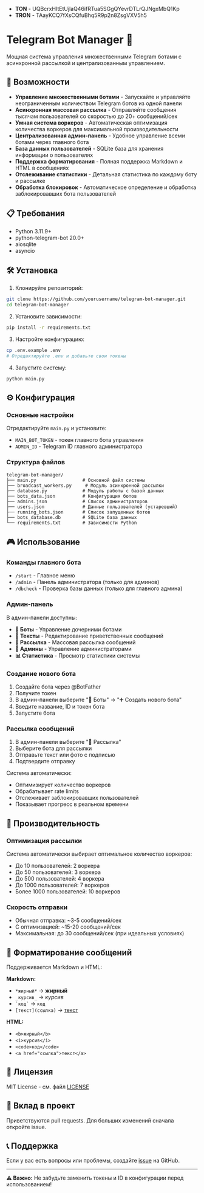 - **TON** - UQBcrxHItEtUjlaQ46ifRTua5SGgQYevrDTLrQJNgxMbQ1Kp
- **TRON** - TAayKCQ7fXsCQfuBhq5R9p2n8ZsgVXV5h5



# Telegram Bot Manager 🤖

Мощная система управления множественными Telegram ботами с асинхронной рассылкой и централизованным управлением.

## 🚀 Возможности

- **Управление множественными ботами** - Запускайте и управляйте неограниченным количеством Telegram ботов из одной панели
- **Асинхронная массовая рассылка** - Отправляйте сообщения тысячам пользователей со скоростью до 20+ сообщений/сек
- **Умная система воркеров** - Автоматическая оптимизация количества воркеров для максимальной производительности
- **Централизованная админ-панель** - Удобное управление всеми ботами через главного бота
- **База данных пользователей** - SQLite база для хранения информации о пользователях
- **Поддержка форматирования** - Полная поддержка Markdown и HTML в сообщениях
- **Отслеживание статистики** - Детальная статистика по каждому боту и рассылке
- **Обработка блокировок** - Автоматическое определение и обработка заблокировавших бота пользователей

## 📋 Требования

- Python 3.11.9+
- python-telegram-bot 20.0+
- aiosqlite
- asyncio

## 🛠 Установка

1. Клонируйте репозиторий:
```bash
git clone https://github.com/yourusername/telegram-bot-manager.git
cd telegram-bot-manager
```

2. Установите зависимости:
```bash
pip install -r requirements.txt
```

3. Настройте конфигурацию:
```bash
cp .env.example .env
# Отредактируйте .env и добавьте свои токены
```

4. Запустите систему:
```bash
python main.py
```

## ⚙️ Конфигурация

### Основные настройки

Отредактируйте `main.py` и установите:
- `MAIN_BOT_TOKEN` - токен главного бота управления
- `ADMIN_ID` - Telegram ID главного администратора

### Структура файлов

```
telegram-bot-manager/
├── main.py                 # Основной файл системы
├── broadcast_workers.py     # Модуль асинхронной рассылки
├── database.py             # Модуль работы с базой данных
├── bots_data.json          # Конфигурация ботов
├── admins.json             # Список администраторов
├── users.json              # Данные пользователей (устаревший)
├── running_bots.json       # Список запущенных ботов
├── bots_database.db        # SQLite база данных
└── requirements.txt        # Зависимости Python
```

## 🎮 Использование

### Команды главного бота

- `/start` - Главное меню
- `/admin` - Панель администратора (только для админов)
- `/dbcheck` - Проверка базы данных (только для главного админа)

### Админ-панель

В админ-панели доступны:
- **🤖 Боты** - Управление дочерними ботами
- **📝 Тексты** - Редактирование приветственных сообщений
- **📢 Рассылка** - Массовая рассылка сообщений
- **👥 Админы** - Управление администраторами
- **📊 Статистика** - Просмотр статистики системы

### Создание нового бота

1. Создайте бота через @BotFather
2. Получите токен
3. В админ-панели выберите "🤖 Боты" → "➕ Создать нового бота"
4. Введите название, ID и токен бота
5. Запустите бота

### Рассылка сообщений

1. В админ-панели выберите "📢 Рассылка"
2. Выберите бота для рассылки
3. Отправьте текст или фото с подписью
4. Подтвердите отправку

Система автоматически:
- Оптимизирует количество воркеров
- Обрабатывает rate limits
- Отслеживает заблокировавших пользователей
- Показывает прогресс в реальном времени

## 🚀 Производительность

### Оптимизация рассылки

Система автоматически выбирает оптимальное количество воркеров:
- До 10 пользователей: 2 воркера
- До 50 пользователей: 3 воркера  
- До 500 пользователей: 4 воркера
- До 1000 пользователей: 7 воркеров
- Более 1000 пользователей: 10 воркеров

### Скорость отправки

- Обычная отправка: ~3-5 сообщений/сек
- С оптимизацией: ~15-20 сообщений/сек
- Максимальная: до 30 сообщений/сек (при идеальных условиях)

## 📝 Форматирование сообщений

Поддерживается Markdown и HTML:

**Markdown:**
- `*жирный*` → **жирный**
- `_курсив_` → _курсив_
- `` `код` `` → `код`
- `[текст](ссылка)` → [текст](ссылка)

**HTML:**
- `<b>жирный</b>`
- `<i>курсив</i>`
- `<code>код</code>`
- `<a href="ссылка">текст</a>`


## 📄 Лицензия

MIT License - см. файл [LICENSE](LICENSE)

## 🤝 Вклад в проект

Приветствуются pull requests. Для больших изменений сначала откройте issue.

## 📞 Поддержка

Если у вас есть вопросы или проблемы, создайте [issue](https://github.com/yourusername/telegram-bot-manager/issues) на GitHub.

---


**⚠️ Важно:** Не забудьте заменить токены и ID в конфигурации перед использованием!






